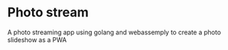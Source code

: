 # Photo stream

A photo streaming app using golang and webassemply to create a photo slideshow as a PWA
